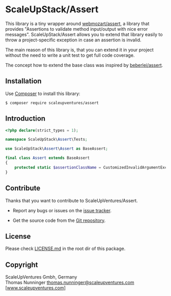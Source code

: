 # ScaleUpStack/Assert


This library is a tiny wrapper around [webmozart/assert], a library that provides "Assertions to validate method input/output with nice error messages". ScaleUpStack/Assert allows you to extend that library easily to throw a project-specific exception in case an assertion is invalid.

The main reason of this library is, that you can extend it in your project without the need to write a unit test to get full code coverage.

The concept how to extend the base class was inspired by [beberlei/assert].


## Installation

Use [Composer] to install this library:

```
$ composer require scaleupventures/assert
```


## Introduction

```php
<?php declare(strict_types = 1);

namespace ScaleUpStack\Assert\Tests;

use ScaleUpStack\Assert\Assert as BaseAssert;

final class Assert extends BaseAssert
{
    protected static $assertionClassName = CustomizedInvalidArgumentException::class;
}
```


## Contribute

Thanks that you want to contribute to ScaleUpVentures/Assert.

* Report any bugs or issues on the [issue tracker].

* Get the source code from the [Git repository].


## License

Please check [LICENSE.md] in the root dir of this package.


## Copyright

ScaleUpVentures Gmbh, Germany<br>
Thomas Nunninger <thomas.nunninger@scaleupventures.com><br>
[www.scaleupventures.com]



[webmozart/assert]: https://github.com/webmozart/assert
[beberlei/assert]: https://github.com/beberlei/assert
[Composer]: https://getcomposer.org
[issue tracker]: https://github.com/scaleupstack/assert/issues
[Git repository]: https://github.com/scaleupstack/assert
[LICENSE.md]: LICENSE.md
[www.scaleupventures.com]: https://www.scaleupventures.com/
